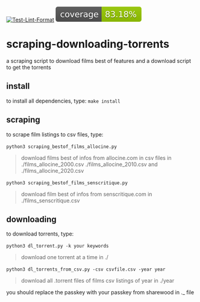 [![Test-Lint-Format](https://github.com/aurelpere/python-scraping-downloading-torrents/actions/workflows/blank.yml/badge.svg)](https://github.com/aurelpere/python-scraping-downloading-torrents/actions/workflows/blank.yml) ![test-coverage badge](./coverage-badge.svg)


# scraping-downloading-torrents
a scraping script to download films best of features and a download script to get the torrents


## install
to install all dependencies, type:
`make install`

## scraping
to scrape film listings to csv files, type:

`python3 scraping_bestof_films_allocine.py`
>download films best of infos from allocine.com in csv files in ./films_allocine_2000.csv
>./films_allocine_2010.csv and ./films_allocine_2020.csv

`python3 scraping_bestof_films_senscritique.py`
>download film best of infos from senscritique.com in ./films_senscritique.csv

## downloading
to download torrents, type:

`python3 dl_torrent.py -k your keywords`
>download one torrent at a time in ./

`python3 dl_torrents_from_csv.py -csv csvfile.csv -year year`
>download all .torrent files of films csv listings of year in ./year

you should replace the passkey with your passkey from sharewood in ._ file
